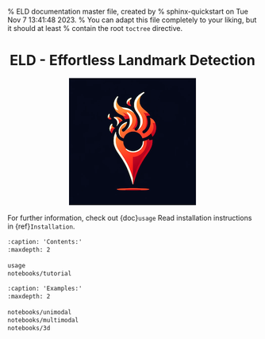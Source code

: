 % ELD documentation master file, created by
% sphinx-quickstart on Tue Nov  7 13:41:48 2023.
% You can adapt this file completely to your liking, but it should at least
% contain the root `toctree` directive.

<h1 align="center">ELD - Effortless Landmark Detection</h1>
<p align="center">
    <img src="ELD.png" alt="ELD logo"/>
</p>

For further information, check out {doc}`usage`
Read installation instructions in {ref}`Installation`.

```{toctree}
:caption: 'Contents:'
:maxdepth: 2

usage
notebooks/tutorial
```

```{toctree}
:caption: 'Examples:'
:maxdepth: 2

notebooks/unimodal
notebooks/multimodal
notebooks/3d
```
